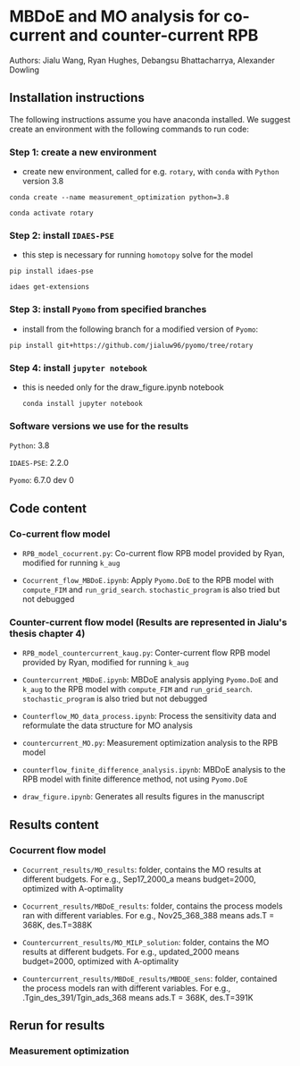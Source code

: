 # MBDoE and MO analysis for co-current and counter-current RPB 

Authors: Jialu Wang, Ryan Hughes, Debangsu Bhattacharrya, Alexander Dowling 

## Installation instructions 

The following instructions assume you have anaconda installed. We suggest create an environment with the following commands to run code: 

### Step 1: create a new environment 
- create new environment, called for e.g. `rotary`, with `conda` with `Python` version 3.8

`conda create --name measurement_optimization python=3.8`

`conda activate rotary`
   
### Step 2: install `IDAES-PSE`
- this step is necessary for running `homotopy` solve for the model 

`pip install idaes-pse` 

`idaes get-extensions`
   
### Step 3: install `Pyomo` from specified branches
- install from the following branch for a modified version of `Pyomo`:

`pip install git+https://github.com/jialuw96/pyomo/tree/rotary`


### Step 4: install `jupyter notebook`
- this is needed only for the draw_figure.ipynb notebook

  `conda install jupyter notebook`

### Software versions we use for the results 

`Python`: 3.8

`IDAES-PSE`: 2.2.0

`Pyomo`: 6.7.0 dev 0

## Code content 

### Co-current flow model 

- `RPB_model_cocurrent.py`: Co-current flow RPB model provided by Ryan, modified for running `k_aug`

- `Cocurrent_flow_MBDoE.ipynb`: Apply `Pyomo.DoE` to the RPB model with `compute_FIM` and `run_grid_search`. `stochastic_program` is also tried but not debugged

### Counter-current flow model (Results are represented in Jialu's thesis chapter 4)

- `RPB_model_countercurrent_kaug.py`: Conter-current flow RPB model provided by Ryan, modified for running `k_aug`

- `Countercurrent_MBDoE.ipynb`: MBDoE analysis applying `Pyomo.DoE` and `k_aug` to the RPB model with `compute_FIM` and `run_grid_search`. `stochastic_program` is also tried but not debugged

- `Counterflow_MO_data_process.ipynb`: Process the sensitivity data and reformulate the data structure for MO analysis 

- `countercurrent_MO.py`: Measurement optimization analysis to the RPB model

- `counterflow_finite_difference_analysis.ipynb`: MBDoE analysis to the RPB model with finite difference method, not using `Pyomo.DoE`

- `draw_figure.ipynb`: Generates all results figures in the manuscript

## Results content 

### Cocurrent flow model

- `Cocurrent_results/MO_results`: folder, contains the MO results at different budgets. For e.g., Sep17_2000_a means budget=2000, optimized with A-optimality 

- `Cocurrent_results/MBDoE_results`: folder, contains the process models ran with different variables. For e.g., Nov25_368_388 means ads.T = 368K, des.T=388K 

- `Countercurrent_results/MO_MILP_solution`: folder, contains the MO results at different budgets. For e.g., updated_2000 means budget=2000, optimized with A-optimality 

- `Countercurrent_results/MBDoE_results/MBDOE_sens`: folder, contained the process models ran with different variables. For e.g., .Tgin_des_391/Tgin_ads_368 means ads.T = 368K, des.T=391K


## Rerun for results 

### Measurement optimization 



